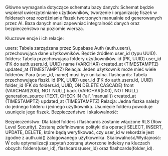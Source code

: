 Główne wymagania dotyczące schematu bazy danych: Schemat będzie wspierał uwierzytelnianie użytkowników, tworzenie i organizację fiszek w folderach oraz rozróżnianie fiszek tworzonych manualnie od generowanych przez AI. Baza danych musi zapewniać integralność danych oraz bezpieczeństwo na poziomie wiersza.

Kluczowe encje i ich relacje:

users: Tabela zarządzana przez Supabase Auth (auth.users), przechowująca dane użytkowników. Będzie źródłem user_id (typu UUID).
folders: Tabela przechowująca foldery użytkowników.
id (PK, UUID)
user_id (FK do auth.users.id, UUID)
name (VARCHAR)
created_at (TIMESTAMPTZ)
updated_at (TIMESTAMPTZ)
Relacja: Jeden użytkownik może mieć wiele folderów. Para (user_id, name) musi być unikalna.
flashcards: Tabela przechowująca fiszki.
id (PK, UUID)
user_id (FK do auth.users.id, UUID)
folder_id (FK do folders.id, UUID, ON DELETE CASCADE)
front (VARCHAR(200), NOT NULL)
back (VARCHAR(500), NOT NULL)
generation_source (TEXT, CHECK IN ('ai', 'manual'))
created_at (TIMESTAMPTZ)
updated_at (TIMESTAMPTZ)
Relacja: Jedna fiszka należy do jednego folderu i jednego użytkownika. Usunięcie folderu powoduje usunięcie jego fiszek.
Bezpieczeństwo i skalowalność:

Bezpieczeństwo: Dla tabel folders i flashcards zostanie włączone RLS (Row Level Security). Zostaną zdefiniowane polityki dla operacji SELECT, INSERT, UPDATE, DELETE, które będą weryfikować, czy user_id w rekordzie jest zgodne z auth.uid() zalogowanego użytkownika.
Skalowalność/Wydajność: W celu optymalizacji zapytań zostaną utworzone indeksy na kluczach obcych: folders(user_id), flashcards(user_id) oraz flashcards(folder_id).